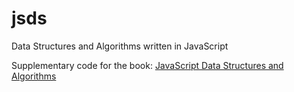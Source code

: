 # jsds
Data Structures and Algorithms written in JavaScript

Supplementary code for the book: [JavaScript Data Structures and Algorithms](https://leanpub.com/javascriptdatastructuresandalgorithms)